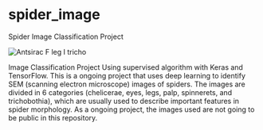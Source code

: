 # spider_image
Spider Image Classification Project

![Antsirac F leg I tricho](https://user-images.githubusercontent.com/60848308/153762006-1b6fad59-8fd7-4561-9096-87c330b43132.jpg)

Image Classification Project
Using supervised algorithm with Keras and TensorFlow. This is a ongoing project that uses deep learning to identify SEM (scanning electron microscope) images of spiders. The images are divided in 6 categories (chelicerae, eyes, legs, palp, spinnerets, and trichobothia), which are usually used to describe important features in spider morphology. As a ongoing project, the images used are not going to be public in this repository.

